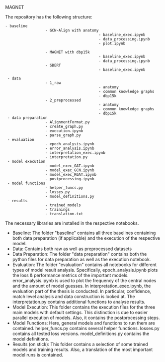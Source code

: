 MAGNET

The repository has the following structure:


    - baseline
                      - GCN-Align with anatomy
                                              - baseline_exec.ipynb
                                              - data_processing.ipynb
                                              - plot.ipynb

                      - MAGNET with dbp15k
                                              - baseline_exec.ipynb
                                              - data_processing.ipynb
                      - SBERT
                                              - baseline_exec.ipynb

     - data
                      - 1_raw
                                              - anatomy
                                              - common knowledge graphs
                                              - dbp15k
                      - 2_preprocessed
                                              - anatomy
                                              - common knowledge graphs
                                              - dbp15k
     - data preparation
                      - AlignmentFormat.py
                      - create_graph.py
                      - execution.ipynb
                      - parse_graph.py
     - evaluation
                      - epoch_analysis.ipynb
                      - error_analysis.ipynb
                      - interpretation_exec.ipynb
                      - interpretation.py
     - model execution
                      - model_exec_GAT.ipynb
                      - model_exec_GCN.ipynb
                      - model_exec_RGAT.ipynb
                      - postprocessing.ipynb
     - model functions
                      - helper_funcs.py
                      - losses.py
                      - model_definitions.py
     - results
                      - trained_models
                      - trainings
                      - translation.txt



The necessary libraries are installed in the respective notebooks.

- Baseline: The folder "baseline" contains all three baselines containing both data preparation (if applicable) and the execution of the respective model.
- Data: Contains both raw as well as preprocessed datasets
- Data Preparation: The folder "data preparation" contains both the python files for data preparation as well as the execution notebook.
- Evaluation: The folder "evaluation" contains all notebooks for different types of model result analysis.
Specifically, epoch_analysis.ipynb plots the loss & performance metrics of the important models. error_analysis.ipynb
is used to plot the frequency of the central nodes and the amount of model guesses. In interpretation_exec.ipynb, the evaluation
part of the thesis is conducted. In particular, confidence, match level analysis and data construction is looked at.
The interpretation.py contains additional functions to analyse results.
- Model Execution: This folder contains the execution files for the three main models with default settings. This distinction
is due to easier parallel execution of models. Also, it contains the postprocessing steps.
- Model Functions: Here, general models and functions to run them are contained. helper_funcs.py contains several helper functions.
losses.py contains all tested loss versions. model_definitions.py contains the model definitions.
- Results (on stick): This folder contains a selection of some trained models and training results. Also, a translation of the most
important model runs is contained.

